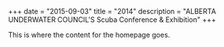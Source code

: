 +++
date        = "2015-09-03"
title       = "2014"
description = "ALBERTA UNDERWATER COUNCIL'S Scuba Conference & Exhibition"
+++

This is where the content for the homepage goes.
